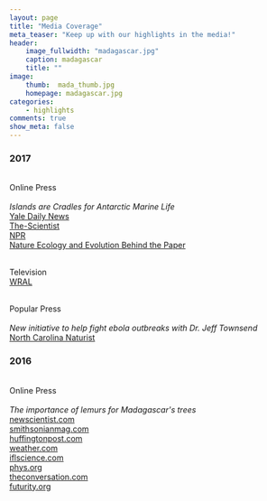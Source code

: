 ```yaml
---
layout: page
title: "Media Coverage"
meta_teaser: "Keep up with our highlights in the media!"
header:
    image_fullwidth: "madagascar.jpg"
    caption: madagascar
    title: ""
image:
    thumb:  mada_thumb.jpg
    homepage: madagascar.jpg
categories:
    - highlights
comments: true
show_meta: false
---
```

 



<h3>2017</h3>

<br> Online Press
<br>
<br><i> Islands are Cradles for Antarctic Marine Life</i>
<br><a href="https://news.yale.edu/2017/07/24/islands-are-evolutionary-cradle-antarctica-marine-life"> <en>Yale Daily News</en></a>
<br><a href="http://www.the-scientist.com/?articles.view/articleNo/49953/title/Islands-North-of-Antarctica-Key-to-Fish-Species-Diversity/"> <en>The-Scientist</en></a>
<br><a href="http://wshu.org/post/warming-seas-endanger-antarctic-ecosystem-and-billion-dollar-fishing-industry#stream/0"> <en>NPR</en></a>
<br><a href="https://natureecoevocommunity.nature.com/channels/521-behind-the-paper/posts/18801-for-fish-only-one-road-leads-to-antarctica"> <en>Nature Ecology and Evolution Behind the Paper </en></a>

<br> Television 
<br><a href="http://www.wral.com/weather/video/16776420/"> <en>WRAL</en></a>

<br> Popular Press
<br>
<br><i> New initiative to help fight ebola outbreaks with Dr. Jeff Townsend</i>
<br><a href=""> <en>North Carolina Naturist</en></a>

<h3>2016</h3>

<br> Online Press
<br>
<br> <i>The importance of lemurs for Madagascar's trees</i>
<br><a href="https://www.newscientist.com/article/2083800-lemur-extinctions-in-madagascar-leave-behind-doomed-orphan-trees/"> <en>newscientist.com</en></a>
<br><a href="http://www.smithsonianmag.com/science-nature/lemur-extinctions-are-harmful-madagascars-plant-life-too-180958717/"> <en>smithsonianmag.com</en></a>
<br><a href="http://www.huffingtonpost.com/the-conversation-africa/how-lessons-from-past-ext_b_10112598.html"> <en>huffingtonpost.com</en></a> 
<br><a href="https://weather.com/science/environment/news/study-shows-lemur-extinctions-hurting-fruit"> <en>weather.com</en></a> 
<br><a href="http://www.iflscience.com/plants-and-animals/if-lemurs-go-extinct-madagascars-large-seeded-plants-may-too/"> <en>iflscience.com</en></a> 
<br><a href="https://phys.org/news/2016-04-lemur-extinctions-orphaned-madagascar-species.html"> <en>phys.org</en></a> 
<br><a href="http://theconversation.com/how-lessons-from-past-extinctions-can-help-save-madagascars-lemurs-59758"> <en>theconversation.com</en></a> 
<br><a href="http://www.futurity.org/lemurs-canarium-plants-extinction-1136932-2/"> <en>futurity.org</en></a> 




